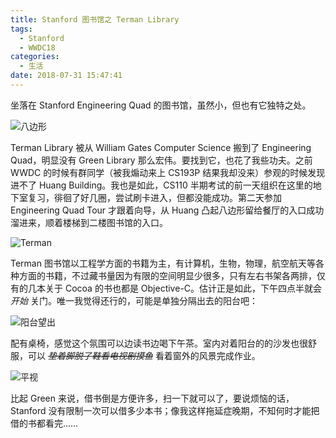 ```yaml
---
title: Stanford 图书馆之 Terman Library
tags:
  - Stanford
  - WWDC18
categories:
  - 生活
date: 2018-07-31 15:47:41
---
```


坐落在 Stanford Engineering Quad 的图书馆，虽然小，但也有它独特之处。


![八边形](https://user-images.githubusercontent.com/10842684/43494776-50cb07d8-94e9-11e8-9918-b005e909522b.jpg)

<!-- more -->

Terman Library 被从 William Gates Computer Science 搬到了 Engineering Quad，明显没有 Green Library 那么宏伟。要找到它，也花了我些功夫。之前 WWDC 的时候有群同学（被我煽动来上 CS193P 结果我却没来）参观的时候发现进不了 Huang Building。我也是如此，CS110 半期考试的前一天组织在这里的地下室复习，徘徊了好几圈，尝试刷卡进入，但都没能成功。第二天参加 Engineering Quad Tour 才跟着向导，从 Huang 凸起八边形留给餐厅的入口成功溜进来，顺着楼梯到二楼图书馆的入口。

![Terman](https://user-images.githubusercontent.com/10842684/43495747-b3c0887c-94ee-11e8-9fff-4231246091a0.jpg)

Terman 图书馆以工程学方面的书籍为主，有计算机，生物，物理，航空航天等各种方面的书籍，不过藏书量因为有限的空间明显少很多，只有左右书架各两排，仅有的几本关于 Cocoa 的书也都是 Objective-C。估计正是如此，下午四点半就会 *开始* 关门。唯一我觉得还行的，可能是单独分隔出去的阳台吧：

![阳台望出](https://user-images.githubusercontent.com/10842684/43494778-514797e4-94e9-11e8-9acf-e59a58faa29e.jpg)

配有桌椅，感觉这个氛围可以边读书边喝下午茶。室内对着阳台的的沙发也很舒服，可以 *<del>垫着脚脱了鞋看电视剧摸鱼</del>* 看着窗外的风景完成作业。

![平视](https://user-images.githubusercontent.com/10842684/43494784-51e384d8-94e9-11e8-9808-2050fe9ebef7.jpg)

比起 Green 来说，借书倒是方便许多，扫一下就可以了，要说烦恼的话，Stanford 没有限制一次可以借多少本书；像我这样拖延症晚期，不知何时才能把借的书都看完……
